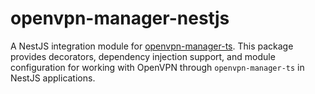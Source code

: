 # openvpn-manager-nestjs
A NestJS integration module for [openvpn-manager-ts](https://github.com/Leo5878/openvpn-manager-ts). This package provides decorators, dependency injection support, and module configuration for working with OpenVPN through `openvpn-manager-ts` in NestJS applications.

